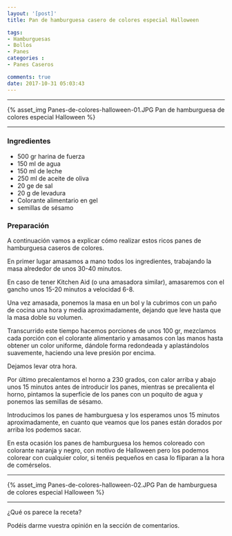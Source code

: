```yaml
---
layout: '[post]'
title: Pan de hamburguesa casero de colores especial Halloween

tags:
- Hamburguesas
- Bollos
- Panes
categories :
- Panes Caseros

comments: true
date: 2017-10-31 05:03:43
---
```

---
{% asset_img Panes-de-colores-halloween-01.JPG Pan de hamburguesa de colores especial Halloween %}


---

### Ingredientes

- 500 gr harina de fuerza
- 150 ml de agua
- 150 ml de leche
- 250 ml de aceite de oliva
- 20 ge de sal
- 20 g de levadura
- Colorante alimentario en gel
- semillas de sésamo

### Preparación

A continuación vamos a explicar cómo realizar estos ricos panes de hamburguesa caseros de colores.

En primer lugar amasamos a mano todos los ingredientes, trabajando la masa alrededor de unos 30-40 minutos.

En caso de tener Kitchen Aid (o una amasadora similar), amasaremos con el  gancho unos 15-20 minutos a velocidad 6-8.

Una vez amasada, ponemos la masa en un bol y la cubrimos con un paño de cocina una hora y media aproximadamente, dejando que leve hasta que la masa doble su volumen.

Transcurrido este tiempo hacemos porciones de unos 100 gr, mezclamos cada porción con el colorante alimentario y amasamos con las manos hasta obtener un color uniforme,  dándole forma redondeada y  aplastándolos suavemente, haciendo una leve presión por encima.

Dejamos levar otra hora.


Por último precalentamos el horno a 230 grados, con calor arriba y abajo unos 15 minutos antes de introducir los panes, mientras se precalienta el horno, pintamos la superficie de los panes con un poquito de agua y ponemos las semillas de sésamo.

Introducimos los panes de hamburguesa y los esperamos unos 15 minutos aproximadamente, en cuanto que veamos que los panes están dorados por arriba los podemos sacar.

En esta ocasión los panes de hamburguesa los hemos coloreado con colorante naranja y negro, con motivo de Halloween pero los podemos colorear con cualquier color, si tenéis pequeños en casa lo fliparan a la hora de comérselos.

---

{% asset_img Panes-de-colores-halloween-02.JPG Pan de hamburguesa de colores especial Halloween %}

---

¿Qué os parece la receta?

Podéis darme vuestra opinión en la sección de comentarios.
